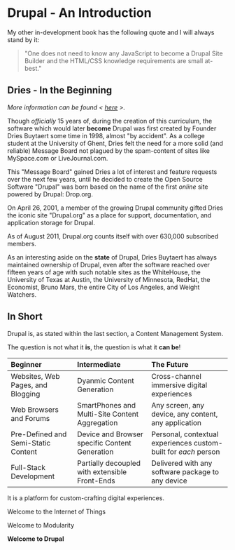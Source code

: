 # Drupal - An Introduction

My other in-development book has the following quote and I will always stand by it:

> "One does not need to know any JavaScript to become a Drupal Site Builder and the HTML/CSS knowledge requirements are small at-best."

## Dries - In the Beginning

*More information can be found < [here](https://www.drupal.org/node/297669 "here") >.*

Though *officially* 15 years of, during the creation of this curriculum, the software which would later **become** Drupal was first created by Founder Dries Buytaert some time in 1998, almost "by accident". As a college student at the University of Ghent, Dries felt the need for a more solid (and reliable) Message Board not plagued by the spam-content of sites like MySpace.com or LiveJournal.com.

This "Message Board" gained Dries a lot of interest and feature requests over the next few years, until he decided to create the Open Source Software "Drupal" was born based on the name of the first *online* site powered by Drupal: Drop.org.

On April 26, 2001, a member of the growing Drupal community gifted Dries the iconic site "Drupal.org" as a place for support, documentation, and application storage for Drupal.

As of August 2011, Drupal.org counts itself with over 630,000 subscribed members.

As an interesting aside on the **state** of Drupal, Dries Buytaert has always maintained ownership of Drupal, even after the software reached over fifteen years of age with such notable sites as the WhiteHouse, the University of Texas at Austin, the University of Minnesota, RedHat, the Economist, Bruno Mars, the entire City of Los Angeles, and Weight Watchers.

## In Short

Drupal is, as stated within the last section, a Content Management System.

The question is not what it **is**, the question is what it **can be**!

| Beginner  | Intermediate   | The Future   |
| :--- | :--- | :--- |
| Websites, Web Pages, and Blogging  | Dyanmic Content Generation   | Cross-channel immersive digital experiences   |
| Web Browsers and Forums  | SmartPhones and Multi-Site Content Aggregation   | Any screen, any device, any content, any application   |
| Pre-Defined and Semi-Static Content  | Device and Browser specific Content Generation   | Personal, contextual experiences custom-built for *each* person   |
| Full-Stack Development  | Partially decoupled with extensible Front-Ends  | Delivered with any software package to any device  |

It is a platform for custom-crafting digital experiences.

Welcome to the Internet of Things

Welcome to Modularity

**Welcome to Drupal**
